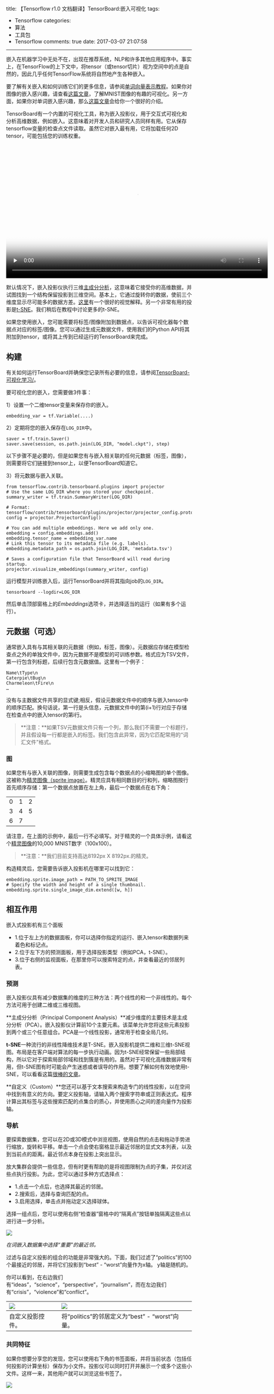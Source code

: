 title: 【Tensorflow r1.0 文档翻译】TensorBoard:嵌入可视化
tags:
  - Tensorflow
categories:
  - 算法
  - 工具包
  - Tensorflow
comments: true
date: 2017-03-07 21:07:58
---

嵌入在机器学习中无处不在，出现在推荐系统，NLP和许多其他应用程序中。事实上，在TensorFlow的上下文中，将tensor（或tensor切片）视为空间中的点是自然的，因此几乎任何TensorFlow系统将自然地产生各种嵌入。

要了解有关嵌入和如何训练它们的更多信息，请参阅[单词向量表示教程](https://www.tensorflow.org/tutorials/word2vec)。如果你对图像的嵌入感兴趣，请查看[这篇文章](http://colah.github.io/posts/2014-10-Visualizing-MNIST/)，了解MNIST图像的有趣的可视化。另一方面，如果你对单词嵌入感兴趣，那么[这篇文章](http://colah.github.io/posts/2014-10-Visualizing-MNIST/)会给你一个很好的介绍。

TensorBoard有一个内置的可视化工具，称为嵌入投影仪，用于交互式可视化和分析高维数据，例如嵌入。这意味着对开发人员和研究人员同样有用。它从保存tensorflow变量的检查点文件读取。虽然它对嵌入最有用，它将加载任何2D tensor，可能包括您的训练权重。

<video height=363 width=710 id="video" controls="" preload="none" poster="/img/17_03_07/002.png">
	<source id="mp4" src="/img/17_03_07/001.mp4" type="video/mp4">
	<p>Your user agent does not support the HTML5 Video element.</p>
</video>

默认情况下，嵌入投影仪执行三维[主成分分析](https://en.wikipedia.org/wiki/Principal_component_analysis)，这意味着它接受你的高维数据，并试图找到一个结构保留投影到三维空间。基本上，它通过旋转你的数据，使前三个维度显示尽可能多的数据方差。[这里](http://setosa.io/ev/principal-component-analysis/)有一个很好的视觉解释。另一个非常有用的投影是[t-SNE](https://en.wikipedia.org/wiki/T-distributed_stochastic_neighbor_embedding)。我们稍后在教程中讨论更多的t-SNE。

如果您使用嵌入，您可能需要将标签/图像附加到数据点，以告诉可视化器每个数据点对应的标签/图像。您可以通过生成元数据文件，使用我们的Python API将其附加到tensor，或将其上传到已经运行的TensorBoard来完成。

## 构建

有关如何运行TensorBoard并确保您记录所有必要的信息，请参阅[TensorBoard-可视化学习/](/2017/03/07/【Tensorflow%20r1.0%20文档翻译】TensorBoard-可视化学习/)。

要可视化您的嵌入，您需要做3件事：

1）设置一个二维tensor变量来保存你的嵌入。

```
embedding_var = tf.Variable(....)
```

2）定期将您的嵌入保存在`LOG_DIR`中。

```
saver = tf.train.Saver()
saver.save(session, os.path.join(LOG_DIR, "model.ckpt"), step)
```

以下步骤不是必要的，但是如果您有与嵌入相关联的任何元数据（标签，图像），则需要将它们链接到tensor上，以便TensorBoard知道它。

3）将元数据与嵌入关联。

```
from tensorflow.contrib.tensorboard.plugins import projector
# Use the same LOG_DIR where you stored your checkpoint.
summary_writer = tf.train.SummaryWriter(LOG_DIR)

# Format: tensorflow/contrib/tensorboard/plugins/projector/projector_config.proto
config = projector.ProjectorConfig()

# You can add multiple embeddings. Here we add only one.
embedding = config.embeddings.add()
embedding.tensor_name = embedding_var.name
# Link this tensor to its metadata file (e.g. labels).
embedding.metadata_path = os.path.join(LOG_DIR, 'metadata.tsv')

# Saves a configuration file that TensorBoard will read during startup.
projector.visualize_embeddings(summary_writer, config)
```

运行模型并训练嵌入后，运行TensorBoard并将其指向job的`LOG_DIR`。

```
tensorboard --logdir=LOG_DIR
```

然后单击顶部窗格上的*Embeddings*选项卡，并选择适当的运行（如果有多个运行）。


## 元数据（可选）

通常嵌入具有与其相关联的元数据（例如，标签，图像）。元数据应存储在模型检查点之外的单独文件中，因为元数据不是模型的可训练参数。格式应为TSV文件，第一行包含列标题，后续行包含元数据值。这里有一个例子：

```
Name\tType\n
Caterpie\tBug\n
Charmeleon\tFire\n
…
```

没有与主数据文件共享的显式键;相反，假设元数据文件中的顺序与嵌入tensor中的顺序匹配。换句话说，第一行是头信息，元数据文件中的第(i+1)行对应于存储在检查点中的嵌入tensor的第i行。

> **注意：**如果TSV元数据文件只有一个列，那么我们不需要一个标题行，并且假设每一行都是嵌入的标签。我们包含此异常，因为它匹配常用的“词汇文件”格式。

### 图

如果您有与嵌入关联的图像，则需要生成包含每个数据点的小缩略图的单个图像。这被称为[精灵图像（sprite image）](https://www.google.com/webhp#q=what+is+a+sprite+image)。精灵应具有相同数目的行和列，缩略图按行首先顺序存储：第一个数据点放置在左上角，最后一个数据点在右下角：

||||
|:-:|:-:|:-:|
|0|1|2|
|3|4|5|
|6|7||

请注意，在上面的示例中，最后一行不必填写。对于精灵的一个具体示例，请看这个[精灵图像](https://www.tensorflow.org/images/mnist_10k_sprite.png)的10,000 MNIST数字（100x100）。

> **注意：**我们目前支持高达8192px X 8192px.的精灵。

构造精灵后，您需要告诉嵌入投影机在哪里可以找到它：

```
embedding.sprite.image_path = PATH_TO_SPRITE_IMAGE
# Specify the width and height of a single thumbnail.
embedding.sprite.single_image_dim.extend([w, h])
```

## 相互作用

嵌入式投影机有三个面板

- 1.位于左上方的数据面板，你可以选择你指定的运行、嵌入tensor和数据列来着色和标记点。
- 2.位于左下方的预测面板，用于选择投影类型（例如PCA，t-SNE）。
- 3.位于右侧的监视面板，在那里你可以搜索特定的点，并查看最近的邻居列表。

### 预测

嵌入投影仪具有减少数据集的维度的三种方法：两个线性的和一个非线性的。每个方法可用于创建二维或三维视图。

**主成分分析（Principal Component Analysis）**减少维度的主要技术是主成分分析（PCA）。嵌入投影仪计算前10个主要元素。该菜单允许您将这些元素投影到两个或三个任意组合。PCA是一个线性投影，通常用于检查全局几何。

**t-SNE**一种流行的非线性降维技术是T-SNE。嵌入投影机提供二维和三维t-SNE视图。布局是在客户端对算法的每一步执行动画。因为t-SNE经常保留一些局部结构，所以它对于探索局部邻域和找到簇是有用的。虽然对于可视化高维数据非常有用，但t-SNE图有时可能会产生迷惑或者误导的作用。想要了解如何有效地使用t-SNE，可以看看这篇[很棒的文章](http://distill.pub/2016/misread-tsne/)。

**自定义（Custom）**您还可以基于文本搜索来构造专门的线性投影，以在空间中找到有意义的方向。要定义投影轴，请输入两个搜索字符串或正则表达式。程序计算出其标签与这些搜索匹配的点集合的质心，并使用质心之间的差向量作为投影轴。

### 导航

要探索数据集，您可以在2D或3D模式中浏览视图，使用自然的点击和拖动手势进行缩放，旋转和平移。单击一个点会使右窗格显示最近邻居的显式文本列表，以及到当前点的距离。最近邻点本身在投影上突出显示。

放大集群会提供一些信息，但有时更有帮助的是将视图限制为点的子集，并仅对这些点执行投影。为此，您可以通过多种方式选择点：

- 1.点击一个点后，也选择其最近的邻居。
- 2.搜索后，选择与查询匹配的点。
- 3.启用选择，单击点并拖动定义选择球体。

选择一组点后，您可以使用右侧“检查器”窗格中的“隔离点”按钮单独隔离这些点以进行进一步分析。

![](/img/17_03_07/003.png)

*在词嵌入数据集中选择“重要”的最近邻。*

过滤与自定义投影的组合的功能是非常强大的。下面，我们过滤了“politics”的100个最接近的邻居，并将它们投影到“best” - “worst”向量作为x轴。 y轴是随机的。

你可以看到，在右边我们有“ideas”，“science”，“perspective”，“journalism”，而在左边我们有“crisis”，“violence”和“conflict”。

|![](/img/17_03_07/006.png)|![](/img/17_03_07/004.png)|
|:-|:-|
|自定义投影控件。|将“politics”的邻居定义为“best” - “worst”向量。|

### 共同特征

如果你想要分享您的发现，您可以使用右下角的书签面板，并将当前状态（包括任何投影的计算坐标）保存为小文件。投影仪可以同时打开并展示一个或多个这些小文件。这样一来，其他用户就可以浏览这些书签了。

![](/img/17_03_07/005.png)